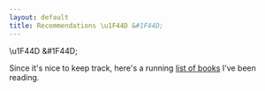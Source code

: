 ```yaml
---
layout: default
title: Recommendations \u1F44D &#1F44D;
---
```


\u1F44D &#1F44D;

Since it's nice to keep track, here's a running [list of books](books.md) I've been reading.
